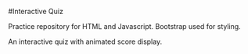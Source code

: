 #Interactive Quiz

Practice repository for HTML and Javascript. Bootstrap used for styling.

An interactive quiz with animated score display.

